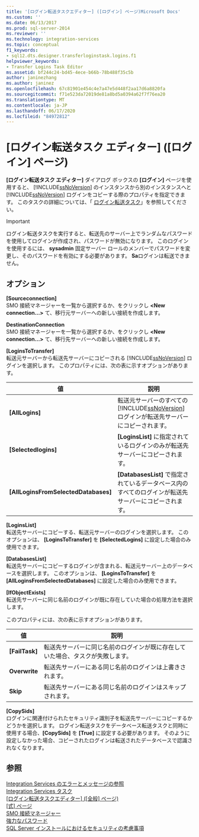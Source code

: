 ```yaml
---
title: '[ログイン転送タスクエディター] ([ログイン] ページ)Microsoft Docs'
ms.custom: ''
ms.date: 06/13/2017
ms.prod: sql-server-2014
ms.reviewer: ''
ms.technology: integration-services
ms.topic: conceptual
f1_keywords:
- sql12.dts.designer.transferloginstask.logins.f1
helpviewer_keywords:
- Transfer Logins Task Editor
ms.assetid: bf244c24-bd45-4ece-b66b-78b488f35c5b
author: janinezhang
ms.author: janinez
ms.openlocfilehash: 67c81901e454c4e7a47e5d448f2aa17d6a8820fa
ms.sourcegitcommit: f71e523da72019de81a8bd5a0394a62f7f76ea20
ms.translationtype: MT
ms.contentlocale: ja-JP
ms.lasthandoff: 06/17/2020
ms.locfileid: "84972812"
---
```

# <a name="transfer-logins-task-editor-logins-page"></a>[ログイン転送タスク エディター] ([ログイン] ページ)
  **[ログイン転送タスク エディター]** ダイアログ ボックスの **[ログイン]** ページを使用すると、 [!INCLUDE[ssNoVersion](../includes/ssnoversion-md.md)] のインスタンスから別のインスタンスへと [!INCLUDE[ssNoVersion](../includes/ssnoversion-md.md)] ログインをコピーする際のプロパティを指定できます。 このタスクの詳細については、「 [ログイン転送タスク](control-flow/transfer-logins-task.md)」を参照してください。  
  
> [!IMPORTANT]  
>  ログイン転送タスクを実行すると、転送先のサーバー上でランダムなパスワードを使用してログインが作成され、パスワードが無効になります。 このログインを使用するには、 **sysadmin** 固定サーバー ロールのメンバーでパスワードを変更し、そのパスワードを有効にする必要があります。 **Sa**ログインは転送できません。  
  
## <a name="options"></a>オプション  
 **[Sourceconnection]**  
 SMO 接続マネージャーを一覧から選択するか、をクリックし **\<New connection...>** て、移行元サーバーへの新しい接続を作成します。  
  
 **DestinationConnection**  
 SMO 接続マネージャーを一覧から選択するか、をクリックし **\<New connection...>** て、移行先サーバーへの新しい接続を作成します。  
  
 **[LoginsToTransfer]**  
 転送元サーバーから転送先サーバーにコピーされる [!INCLUDE[ssNoVersion](../includes/ssnoversion-md.md)] ログインを選択します。 このプロパティには、次の表に示すオプションがあります。  
  
|値|説明|  
|-----------|-----------------|  
|**[AllLogins]**|転送元サーバーのすべての [!INCLUDE[ssNoVersion](../includes/ssnoversion-md.md)] ログインが転送先サーバーにコピーされます。|  
|**[Selectedlogins]**|**[LoginsList]** に指定されているログインのみが転送先サーバーにコピーされます。|  
|**[AllLoginsFromSelectedDatabases]**|**[DatabasesList]** で指定されているデータベース内のすべてのログインが転送先サーバーにコピーされます。|  
  
 **[LoginsList]**  
 転送先サーバーにコピーする、転送元サーバーのログインを選択します。 このオプションは、 **[LoginsToTransfer]** を **[SelectedLogins]** に設定した場合のみ使用できます。  
  
 **[DatabasesList]**  
 転送先サーバーにコピーするログインが含まれる、転送元サーバー上のデータベースを選択します。 このオプションは、 **[LoginsToTransfer]** を **[AllLoginsFromSelectedDatabases]** に設定した場合のみ使用できます。  
  
 **[IfObjectExists]**  
 転送先サーバーに同じ名前のログインが既に存在していた場合の処理方法を選択します。  
  
 このプロパティには、次の表に示すオプションがあります。  
  
|値|説明|  
|-----------|-----------------|  
|**[FailTask]**|転送先サーバーに同じ名前のログインが既に存在していた場合、タスクが失敗します。|  
|**Overwrite**|転送先サーバーにある同じ名前のログインは上書きされます。|  
|**Skip**|転送先サーバーにある同じ名前のログインはスキップされます。|  
  
 **[CopySids]**  
 ログインに関連付けられたセキュリティ識別子を転送先サーバーにコピーするかどうかを選択します。 ログイン転送タスクをデータベース転送タスクと同時に使用する場合、**[CopySids]** を **[True]** に設定する必要があります。 そのように設定しなかった場合、コピーされたログインは転送されたデータベースで認識されなくなります。  
  
## <a name="see-also"></a>参照  
 [Integration Services のエラーとメッセージの参照](../../2014/integration-services/integration-services-error-and-message-reference.md)   
 [Integration Services タスク](control-flow/integration-services-tasks.md)   
 [[ログイン転送タスクエディター] &#40;[全般] ページ&#41;](general-page-of-integration-services-designers-options.md)   
 [[式] ページ](expressions/expressions-page.md)   
 [SMO 接続マネージャー](connection-manager/smo-connection-manager.md)   
 [強力なパスワード](../relational-databases/security/strong-passwords.md)   
 [SQL Server インストールにおけるセキュリティの考慮事項](../../2014/sql-server/install/security-considerations-for-a-sql-server-installation.md)  
  
  
